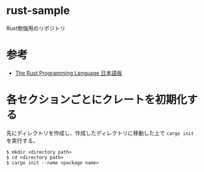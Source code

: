 # rust-sample
Rust勉強用のリポジトリ

# 参考

- [The Rust Programming Language 日本語版](https://doc.rust-jp.rs/book-ja/)

# 各セクションごとにクレートを初期化する

先にディレクトリを作成し、作成したディレクトリに移動した上で `cargo init` を実行する。

```
$ mkdir <directory path>
$ cd <directory path>
$ cargo init --name <package name>
```
